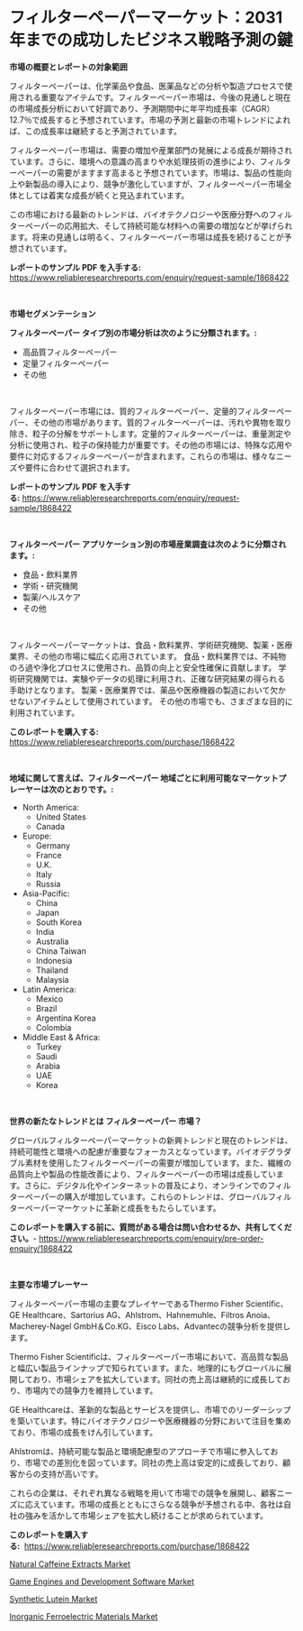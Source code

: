 <p><h1>フィルターペーパーマーケット：2031年までの成功したビジネス戦略予測の鍵</h1></p><p><strong>市場の概要とレポートの対象範囲</strong></p>
<p><p>フィルターペーパーは、化学薬品や食品、医薬品などの分析や製造プロセスで使用される重要なアイテムです。フィルターペーパー市場は、今後の見通しと現在の市場成長分析において好調であり、予測期間中に年平均成長率（CAGR）12.7％で成長すると予想されています。市場の予測と最新の市場トレンドによれば、この成長率は継続すると予測されています。</p><p>フィルターペーパー市場は、需要の増加や産業部門の発展による成長が期待されています。さらに、環境への意識の高まりや水処理技術の進歩により、フィルターペーパーの需要がますます高まると予想されています。市場は、製品の性能向上や新製品の導入により、競争が激化していますが、フィルターペーパー市場全体としては着実な成長が続くと見込まれています。</p><p>この市場における最新のトレンドは、バイオテクノロジーや医療分野へのフィルターペーパーの応用拡大、そして持続可能な材料への需要の増加などが挙げられます。将来の見通しは明るく、フィルターペーパー市場は成長を続けることが予想されています。</p></p>
<p><strong>レポートのサンプル PDF を入手する:</strong> <a href="https://www.reliableresearchreports.com/enquiry/request-sample/1868422">https://www.reliableresearchreports.com/enquiry/request-sample/1868422</a></p>
<p>&nbsp;</p>
<p><strong>市場セグメンテーション</strong></p>
<p><strong>フィルターペーパー タイプ別の市場分析は次のように分類されます。:</strong></p>
<p><ul><li>高品質フィルターペーパー</li><li>定量フィルターペーパー</li><li>その他</li></ul></p>
<p>&nbsp;</p>
<p><p>フィルターペーパー市場には、質的フィルターペーパー、定量的フィルターペーパー、その他の市場があります。質的フィルターペーパーは、汚れや異物を取り除き、粒子の分解をサポートします。定量的フィルターペーパーは、重量測定や分析に使用され、粒子の保持能力が重要です。その他の市場には、特殊な応用や要件に対応するフィルターペーパーが含まれます。これらの市場は、様々なニーズや要件に合わせて選択されます。</p></p>
<p><strong>レポートのサンプル PDF を入手する:</strong>&nbsp;<a href="https://www.reliableresearchreports.com/enquiry/request-sample/1868422">https://www.reliableresearchreports.com/enquiry/request-sample/1868422</a></p>
<p>&nbsp;</p>
<p><strong> フィルターペーパー アプリケーション別の市場産業調査は次のように分類されます。:</strong></p>
<p><ul><li>食品・飲料業界</li><li>学術・研究機関</li><li>製薬/ヘルスケア</li><li>その他</li></ul></p>
<p>&nbsp;</p>
<p><p>フィルターペーパーマーケットは、食品・飲料業界、学術研究機関、製薬・医療業界、その他の市場に幅広く応用されています。 食品・飲料業界では、不純物のろ過や浄化プロセスに使用され、品質の向上と安全性確保に貢献します。 学術研究機関では、実験やデータの処理に利用され、正確な研究結果の得られる手助けとなります。 製薬・医療業界では、薬品や医療機器の製造において欠かせないアイテムとして使用されています。 その他の市場でも、さまざまな目的に利用されています。</p></p>
<p><strong>このレポートを購入する:</strong>&nbsp; <a href="https://www.reliableresearchreports.com/purchase/1868422">https://www.reliableresearchreports.com/purchase/1868422</a></p>
<p>&nbsp;</p>
<p><strong>地域に関して言えば、フィルターペーパー 地域ごとに利用可能なマーケットプレーヤーは次のとおりです。:</strong></p>
<p><ul>
    <li>
        North America:
        <ul>
            <li>United States</li>
            <li>Canada</li>
        </ul>
    </li>
    <li>
        Europe:
        <ul>
            <li>Germany</li>
            <li>France</li>
            <li>U.K.</li>
            <li>Italy</li>
            <li>Russia</li>
        </ul>
    </li>
    <li>
        Asia-Pacific:
        <ul>
            <li>China</li>
            <li>Japan</li>
            <li>South Korea</li>
            <li>India</li>
            <li>Australia</li>
            <li>China Taiwan</li>
            <li>Indonesia</li>
            <li>Thailand</li>
            <li>Malaysia</li>
        </ul>
    </li>
    <li>
        Latin America:
        <ul>
            <li>Mexico</li>
            <li>Brazil</li>
            <li>Argentina Korea</li>
            <li>Colombia</li>
        </ul>
    </li>
    <li>
        Middle East & Africa:
        <ul>
            <li>Turkey</li>
            <li>Saudi</li>
            <li>Arabia</li>
            <li>UAE</li>
            <li>Korea</li>
        </ul>
    </li>
    </ul></p>
<p>&nbsp;</p>
<p><strong>世界の新たなトレンドとは フィルターペーパー 市場？</strong></p>
<p><p>グローバルフィルターペーパーマーケットの新興トレンドと現在のトレンドは、持続可能性と環境への配慮が重要なフォーカスとなっています。バイオデグラダブル素材を使用したフィルターペーパーの需要が増加しています。また、繊維の品質向上や製品の性能改善により、フィルターペーパーの市場は成長しています。さらに、デジタル化やインターネットの普及により、オンラインでのフィルターペーパーの購入が増加しています。これらのトレンドは、グローバルフィルターペーパーマーケットに革新と成長をもたらしています。</p></p>
<p><strong>このレポートを購入する前に、質問がある場合は問い合わせるか、共有してください。</strong>- <a href="https://www.reliableresearchreports.com/enquiry/pre-order-enquiry/1868422">https://www.reliableresearchreports.com/enquiry/pre-order-enquiry/1868422</a></p>
<p>&nbsp;</p>
<p><strong>主要な市場プレーヤー</strong></p>
<p><p>フィルターペーパー市場の主要なプレイヤーであるThermo Fisher Scientific、GE Healthcare、Sartorius AG、Ahlstrom、Hahnemuhle、Filtros Anoia、Macherey-Nagel GmbH＆Co.KG、Eisco Labs、Advantecの競争分析を提供します。</p><p>Thermo Fisher Scientificは、フィルターペーパー市場において、高品質な製品と幅広い製品ラインナップで知られています。また、地理的にもグローバルに展開しており、市場シェアを拡大しています。同社の売上高は継続的に成長しており、市場内での競争力を維持しています。</p><p>GE Healthcareは、革新的な製品とサービスを提供し、市場でのリーダーシップを築いています。特にバイオテクノロジーや医療機器の分野において注目を集めており、市場の成長をけん引しています。</p><p>Ahlstromは、持続可能な製品と環境配慮型のアプローチで市場に参入しており、市場での差別化を図っています。同社の売上高は安定的に成長しており、顧客からの支持が高いです。</p><p>これらの企業は、それぞれ異なる戦略を用いて市場での競争を展開し、顧客ニーズに応えています。市場の成長とともにさらなる競争が予想される中、各社は自社の強みを活かして市場シェアを拡大し続けることが求められています。</p></p>
<p><strong>このレポートを購入する:</strong>&nbsp;&nbsp;<a href="https://www.reliableresearchreports.com/purchase/1868422">https://www.reliableresearchreports.com/purchase/1868422</a></p>
<p><p><a href="https://github.com/angelajermaine/Market-Research-Report-List-2/blob/main/natural-caffeine-extracts-market.md">Natural Caffeine Extracts Market</a></p><p><a href="https://simplistic-meeting-7ee.notion.site/Game-Engines-and-Development-Software-Market-Size-Evaluating-its-Market-Trends-Growth-and-Project-1f62cecb325e4ab8a2fa4f5bed48d115">Game Engines and Development Software Market</a></p><p><a href="https://view.publitas.com/reportprime-1/synthetic-lutein-market-analysis-and-market-size-global-industry-overview-market-segmentation-and-forecast-2024-to-2031/">Synthetic Lutein Market</a></p><p><a href="https://github.com/beatblasta/Market-Research-Report-List-2/blob/main/inorganic-ferroelectric-materials-market.md">Inorganic Ferroelectric Materials Market</a></p></p>